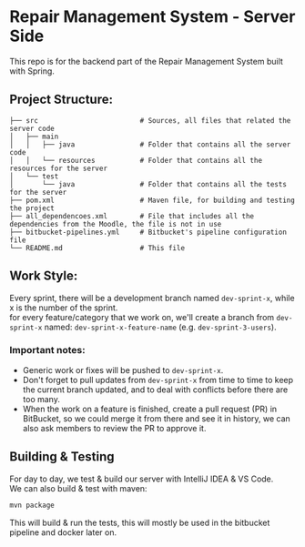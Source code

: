 # Repair Management System - Server Side

This repo is for the backend part of the Repair Management System built with Spring.

## Project Structure:

    ├── src                         # Sources, all files that related the server code
    │   ├── main                    
    │   │   ├── java                # Folder that contains all the server code
    │   │   └── resources           # Folder that contains all the resources for the server
    │   └── test                    
    │       └── java                # Folder that contains all the tests for the server
    ├── pom.xml                     # Maven file, for building and testing the project
    ├── all_dependencoes.xml        # File that includes all the dependencies from the Moodle, the file is not in use
    ├── bitbucket-pipelines.yml     # Bitbucket's pipeline configuration file
    └── README.md                   # This file

## Work Style:

Every sprint, there will be a development branch named `dev-sprint-x`, while x is the number of the sprint.  
for every feature/category that we work on, we'll create a branch from `dev-sprint-x`
named: `dev-sprint-x-feature-name` (e.g. `dev-sprint-3-users`).

### Important notes:

* Generic work or fixes will be pushed to `dev-sprint-x`.
* Don't forget to pull updates from `dev-sprint-x` from time to time to keep the current branch updated, and to deal
  with conflicts before there are too many.
* When the work on a feature is finished, create a pull request (PR) in BitBucket, so we could merge it from there and
  see it in history, we can also ask members to review the PR to approve it.

## Building & Testing

For day to day, we test & build our server with IntelliJ IDEA & VS Code.  
We can also build & test with maven:

```bash
mvn package
```

This will build & run the tests, this will mostly be used in the bitbucket pipeline and docker later on.
